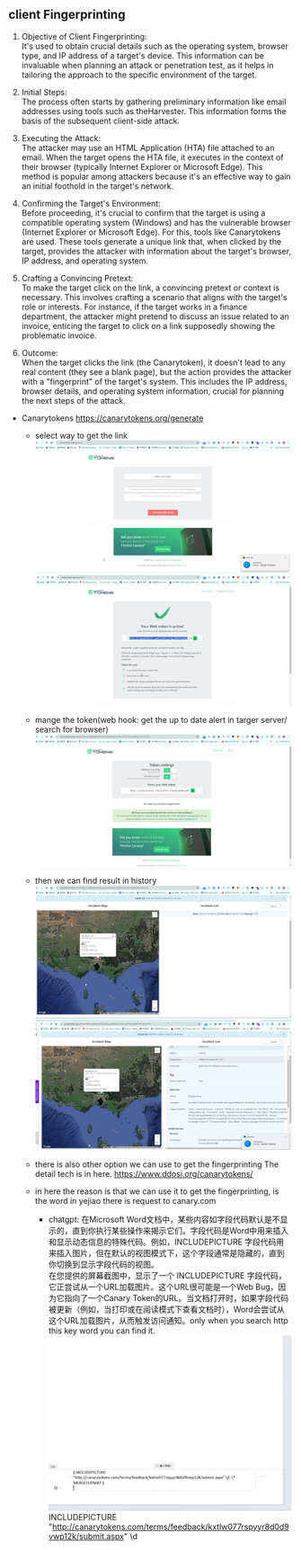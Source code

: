 ## client Fingerprinting
1. Objective of Client Fingerprinting:  
    It's used to obtain crucial details such as the operating system, browser type, and IP address of a target's device. This information can be invaluable when planning an attack or penetration test, as it helps in tailoring the approach to the specific environment of the target.  

2. Initial Steps:  
    The process often starts by gathering preliminary information like email addresses using tools such as theHarvester. This information forms the basis of the subsequent client-side attack.  

3. Executing the Attack:  
    The attacker may use an HTML Application (HTA) file attached to an email. When the target opens the HTA file, it executes in the context of their browser (typically Internet Explorer or Microsoft Edge). This method is popular among attackers because it's an effective way to gain an initial foothold in the target's network.

4. Confirming the Target's Environment:  
    Before proceeding, it's crucial to confirm that the target is using a compatible operating system (Windows) and has the vulnerable browser (Internet Explorer or Microsoft Edge). For this, tools like Canarytokens are used. These tools generate a unique link that, when clicked by the target, provides the attacker with information about the target's browser, IP address, and operating system.

5. Crafting a Convincing Pretext:  
    To make the target click on the link, a convincing pretext or context is necessary. This involves crafting a scenario that aligns with the target's role or interests. For instance, if the target works in a finance department, the attacker might pretend to discuss an issue related to an invoice, enticing the target to click on a link supposedly showing the problematic invoice.

6. Outcome:  
    When the target clicks the link (the Canarytoken), it doesn't lead to any real content (they see a blank page), but the action provides the attacker with a "fingerprint" of the target's system. This includes the IP address, browser details, and operating system information, crucial for planning the next steps of the attack.
* Canarytokens https://canarytokens.org/generate  
    * select way to get the link  
    ![this is the only way](fin2.png)
    ![this is the only way](fin1.png)
    * mange the token(web hook: get the up to date alert in targer server/ search for browser)
    ![this is the only way](fin3.png)
    * then we can find result in history
    ![this is the only way](fin4.png)
    ![this is the only way](fin5.png)

    * there is also other option we can use to get the fingerprinting The detail tech is in here. https://www.ddosi.org/canarytokens/

    * in here the reason is that we can use it to get the fingerprinting, is the word in yejiao there is request to canary.com
        * chatgpt: 在Microsoft Word文档中，某些内容如字段代码默认是不显示的，直到你执行某些操作来揭示它们。字段代码是Word中用来插入和显示动态信息的特殊代码。例如，INCLUDEPICTURE 字段代码用来插入图片，但在默认的视图模式下，这个字段通常是隐藏的，直到你切换到显示字段代码的视图。  
        在您提供的屏幕截图中，显示了一个 INCLUDEPICTURE 字段代码，它正尝试从一个URL加载图片。这个URL很可能是一个Web Bug，因为它指向了一个Canary Token的URL。当文档打开时，如果字段代码被更新（例如，当打印或在阅读模式下查看文档时），Word会尝试从这个URL加载图片，从而触发访问通知。only when you search http this key word you can find it.
        ![canary.png](fin7.png)
        INCLUDEPICTURE  "http://canarytokens.com/terms/feedback/kxtlw077rspyyr8d0d9vwp12k/submit.aspx" \d